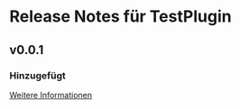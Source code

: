 # Release Notes für TestPlugin

## v0.0.1

### Hinzugefügt
[Weitere Informationen](https://developers.plentymarkets.com/marketplace/plugin-requirements#marketplace-changelog)